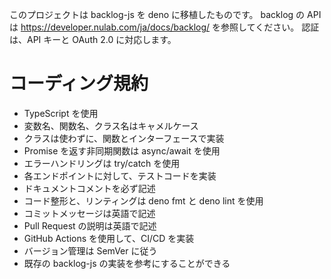 このプロジェクトは backlog-js を deno に移植したものです。
backlog の API は https://developer.nulab.com/ja/docs/backlog/ を参照してください。
認証は、API キーと OAuth 2.0 に対応します。

# コーディング規約

- TypeScript を使用
- 変数名、関数名、クラス名はキャメルケース
- クラスは使わずに、関数とインターフェースで実装
- Promise を返す非同期関数は async/await を使用
- エラーハンドリングは try/catch を使用
- 各エンドポイントに対して、テストコードを実装
- ドキュメントコメントを必ず記述
- コード整形と、リンティングは deno fmt と deno lint を使用
- コミットメッセージは英語で記述
- Pull Request の説明は英語で記述
- GitHub Actions を使用して、CI/CD を実装
- バージョン管理は SemVer に従う
- 既存の backlog-js の実装を参考にすることができる
